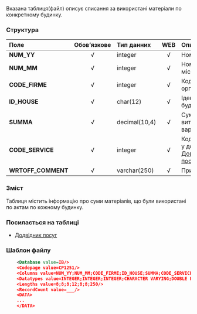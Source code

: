 Вказана таблиця(файл) описує списання за використані матеріали по конкретному будинку.

### Структура

Поле   | Обов’язкове |    Тип данних  | WEB|   Опис |
:----------------|:--:|:--------------|:--:|:--------
**NUM_YY**   | √ | integer       | √ |  Номер року.
**NUM_MM**   | √ | integer   | √ | Номер місяця.
**CODE_FIRME** | √ | integer   | √ | Код організації.
**ID_HOUSE** | √ | char(12)   | √ | Ідентифікатор будинку.
**SUMMA** |  √ | decimal(10,4) | √ | Сума витраченої вартості.
**CODE_SERVICE**| √ | integer   | √ | Код послуги у довіднику [Довідник послуг](/Формат_файлу/Таблиця_IRCG_SERVICE).
**WRTOFF_COMMENT** |  √ | varchar(250) | √ | Примітка.

### Зміст

Таблиця містить інформацію про суми матеріалів, що були використані по актам по кожному будинку.

### Посилається на таблиці

- [Додвідник посуг](/Формат_файлу/Таблиця_IRCG_SERVICE)

### Шаблон файлу

```XML
    <Database value=IB/>
    <Codepage value=CP1251/>
    <Columns value=NUM_YY;NUM_MM;CODE_FIRME;ID_HOUSE;SUMMA;CODE_SERVICE;WRTOFF_COMMENT/>
    <Datatypes value=INTEGER;INTEGER;INTEGER;CHARACTER VARYING;DOUBLE PRECISION;INTEGER;CHARACTER VARYING/>
    <Lengths value=8;8;8;12;8;8;250/>
    <RecordCount value=___/>
    <DATA>
    ...
    </DATA>
```
